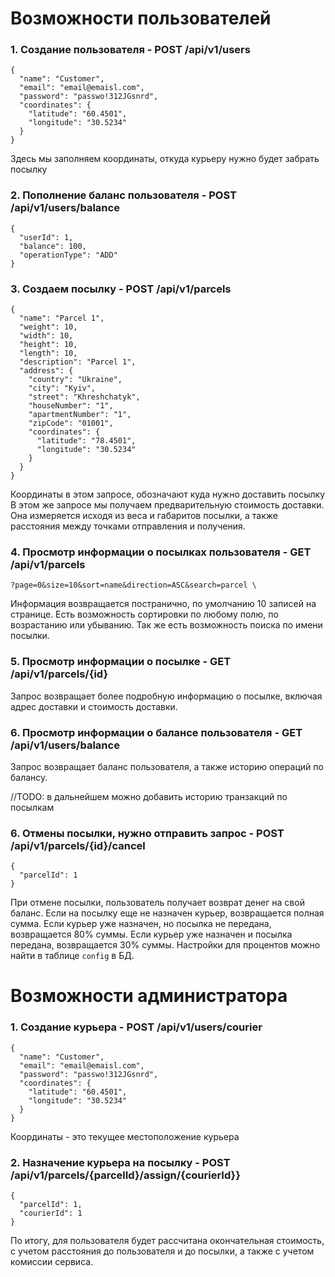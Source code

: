 # Возможности пользователей

### 1. Создание пользователя - POST /api/v1/users

```
{
  "name": "Customer",
  "email": "email@emaisl.com",
  "password": "passwo!312JGsnrd",
  "coordinates": {
    "latitude": "60.4501",
    "longitude": "30.5234"
  }
}
```

Здесь мы заполняем координаты, откуда курьеру нужно будет забрать посылку

### 2. Пополнение баланс пользователя - POST /api/v1/users/balance

```
{
  "userId": 1,
  "balance": 100,
  "operationType": "ADD"
}
```

### 3. Создаем посылку - POST /api/v1/parcels

```
{
  "name": "Parcel 1",
  "weight": 10,
  "width": 10,
  "height": 10,
  "length": 10,
  "description": "Parcel 1",
  "address": {
    "country": "Ukraine",
    "city": "Kyiv",
    "street": "Khreshchatyk",
    "houseNumber": "1",
    "apartmentNumber": "1",
    "zipCode": "01001",
    "coordinates": {
      "latitude": "78.4501",
      "longitude": "30.5234"
    }
  }
}
```

Координаты в этом запросе, обозначают куда нужно доставить посылку
В этом же запросе мы получаем предварительную стоимость доставки.
Она измеряется исходя из веса и габаритов посылки, а также расстояния между точками отправления и получения.

### 4. Просмотр информации о посылках пользователя - GET /api/v1/parcels

```
?page=0&size=10&sort=name&direction=ASC&search=parcel \
```

Информация возвращается постранично, по умолчанию 10 записей на странице.
Есть возможность сортировки по любому полю, по возрастанию или убыванию.
Так же есть возможность поиска по имени посылки.

### 5. Просмотр информации о посылке - GET /api/v1/parcels/{id}

Запрос возвращает более подробную информацию о посылке, включая адрес доставки и стоимость доставки.

### 6. Просмотр информации о балансе пользователя - GET /api/v1/users/balance

Запрос возвращает баланс пользователя, а также историю операций по балансу.

//TODO: в дальнейшем можно добавить историю транзакций по посылкам

### 6. Отмены посылки, нужно отправить запрос - POST /api/v1/parcels/{id}/cancel

```
{
  "parcelId": 1
}
```

При отмене посылки, пользователь получает возврат денег на свой баланс.
Если на посылку еще не назначен курьер, возвращается полная сумма.
Если курьер уже назначен, но посылка не передана, возвращается 80% суммы.
Если курьер уже назначен и посылка передана, возвращается 30% суммы.
Настройки для процентов можно найти в таблице `config` в БД.

# Возможности администратора

### 1. Создание курьера - POST /api/v1/users/courier

```
{
  "name": "Customer",
  "email": "email@emaisl.com",
  "password": "passwo!312JGsnrd",
  "coordinates": {
    "latitude": "60.4501",
    "longitude": "30.5234"
  }
}
```

Координаты - это текущее местоположение курьера

### 2. Назначение курьера на посылку - POST /api/v1/parcels/{parcelId}/assign/{courierId}}

```
{
  "parcelId": 1,
  "courierId": 1
}
```

По итогу, для пользователя будет рассчитана окончательная стоимость, с учетом расстояния до пользователя и до посылки, а
также с учетом комиссии сервиса.
